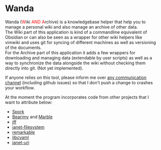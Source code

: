 <style>
r { color: Red }
o { color: Orange }
g { color: Green }
</style>
# Wanda
Wanda (<r>W</r>iki <r>AND</r> <r>A</r>rchive) is a knowledgebase helper that help you to manage a personal wiki and also manage an archive of other data.  
The Wiki part of this application is kind of a commandline equivalent of Obsidian or can also be seen as a wrapper for other wiki helpers like vimwiki and uses git for syncing of different machines as well as versioning of the documents.  
For the Archive part of this application it adds a few wrappers for downloading and managing data (extendable by user scripts) as well as a way to synchronize the data alongside the wiki without checking them directly into git. (Not yet implemented).

If anyone relies on this tool, please inform me over [any communication channel](https://tionis.dev) (including github issues) so that I don't push a change to crashes your workflow.

At the moment the program incorporates code from other projects that I want to attribute below:
- [Spork](https://github.com/janet-lang/spork)
- [Bearimy](https://git.sr.ht/~pepe/bearimy) and [Marble](https://git.sr.ht/~pepe/marble)
- [jff](https://git.sr.ht/~pepe/jff.git)
- [janet-filesystem](https://github.com/jeannekamikaze/janet-filesystem)
- [remarkable](https://github.com/pyrmont/remarkable)
- [libcyaml](https://github.com/tlsa/libcyaml/)
- [janet-uri](https://github.com/andrewchambers/janet-uri)
